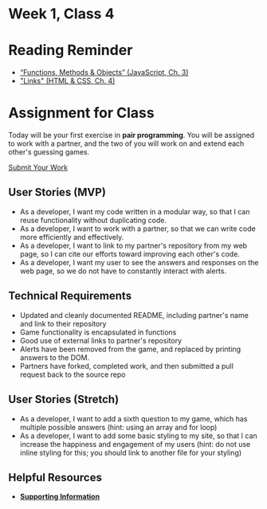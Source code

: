 # Week 1, Class 4

# Reading Reminder
* [“Functions, Methods & Objects” (JavaScript, Ch. 3)](https://canvas.instructure.com/courses/1015286/modules/items/9246684)
* ["Links" (HTML & CSS, Ch. 4)](https://canvas.instructure.com/courses/1015286/modules/items/9246688)

# Assignment for Class
Today will be your first exercise in **pair programming**. You will be assigned to work with a partner, and the two of you will work on and extend each other's guessing games.

[Submit Your Work](https://canvas.instructure.com/courses/1015286/modules/items/9246686)

## User Stories (MVP)
 - As a developer, I want my code written in a modular way, so that I can reuse functionality without duplicating code.
 - As a developer, I want to work with a partner, so that we can write code more efficiently and effectively.
 - As a developer, I want to link to my partner's repository from my web page, so I can cite our efforts toward improving each other's code.
 - As a developer, I want my user to see the answers and responses on the web page, so we do not have to constantly interact with alerts.

## Technical Requirements
 - Updated and cleanly documented README, including partner's name and link to their repository
 - Game functionality is encapsulated in functions
 - Good use of external links to partner's repository
 - Alerts have been removed from the game, and replaced by printing answers to the DOM.
 - Partners have forked, completed work, and then submitted a pull request back to the source repo

## User Stories (Stretch)
- As a developer, I want to add a sixth question to my game, which has multiple possible answers (hint: using an array and for loop)
- As a developer, I want to add some basic styling to my site, so that I can increase the happiness and engagement of my users (hint: do not use inline styling for this; you should link to another file for your styling)

## Helpful Resources
- [**Supporting Information**](support.md)
